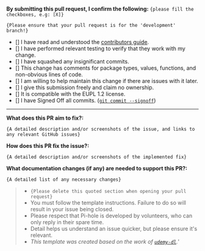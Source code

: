 **By submitting this pull request, I confirm the following:** `{please fill the checkboxes, e.g: [X]}`

`{Please ensure that your pull request is for the 'development' branch!}`

- [] I have read and understood the [contributors guide](https://github.com/pi-hole/pi-hole/blob/master/CONTRIBUTING.md).
- [] I have performed relevant testing to verify that they work with my change.
- [] I have squashed any insignificant commits.
- [] This change has comments for package types, values, functions, and non-obvious lines of code.
- [] I am willing to help maintain this change if there are issues with it later.
- [] I give this submission freely and claim no ownership.
- [] It is compatible with the EUPL 1.2 license.
- [] I have Signed Off all commits. ([`git commit --signoff`](https://git-scm.com/docs/git-commit#git-commit---signoff))

---

**What does this PR aim to fix?:**

`{A detailed description and/or screenshots of the issue, and links to any relevant GitHub issues}`

**How does this PR fix the issue?:**

`{A detailed description and/or screenshots of the implemented fix}`

**What documentation changes (if any) are needed to support this PR?:**

`{A detailed list of any necessary changes}`

> * `{Please delete this quoted section when opening your pull request}`
> * You must follow the template instructions. Failure to do so will result in your issue being closed.
> * Please respect that Pi-hole is developed by volunteers, who can only reply in their spare time.
> * Detail helps us understand an issue quicker, but please ensure it's relevant.
> * _This template was created based on the work of [`udemy-dl`](https://github.com/nishad/udemy-dl/blob/master/LICENSE)._'

